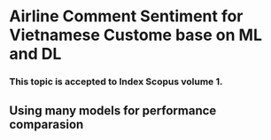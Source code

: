 # Airline Comment Sentiment for Vietnamese Custome base on ML and DL

### This topic is accepted to Index Scopus volume 1.
## Using many models for performance comparasion
